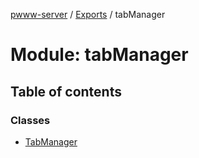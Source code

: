 [pwww-server](../README.md) / [Exports](../modules.md) / tabManager

# Module: tabManager

## Table of contents

### Classes

- [TabManager](../classes/tabManager.TabManager.md)
